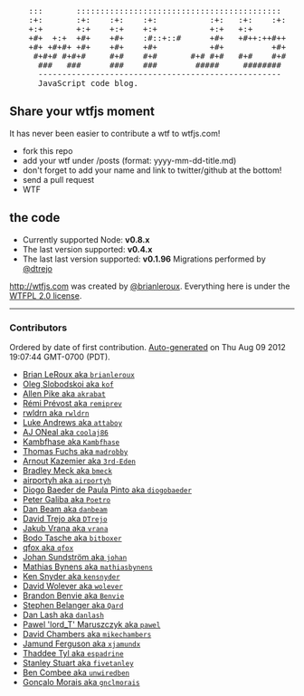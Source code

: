<pre>
    :::       :::::::::::::::::::::::::::::::::::::::::::
    :+:       :+:    :+:    :+:           :+:   :+:    :+:
    +:+       +:+    +:+    +:+           +:+   +:+
    +#+  +:+  +#+    +#+    :#::+::#      +#+   +#++:++#++
    +#+ +#+#+ +#+    +#+    +#+           +#+          +#+
     #+#+# #+#+#     #+#    #+#       #+# #+#   #+#    #+#
      ###   ###      ###    ###        #####     ########
      ---------------------------------------------------
      JavaScript code blog.
</pre>


Share your wtfjs moment
---

It has never been easier to contribute a wtf to wtfjs.com!

- fork this repo
- add your wtf under /posts (format: yyyy-mm-dd-title.md)
- don't forget to add your name and link to twitter/github at the bottom!
- send a pull request
- WTF

the code
---

- Currently supported Node: **v0.8.x**
- The last version supported: **v0.4.x**
- The last last version supported: **v0.1.96**
  Migrations performed by [@dtrejo][1]


<http://wtfjs.com> was created by [@brianleroux](http://twitter.com/brianleroux). Everything here is under the [WTFPL 2.0 license](http://wtfjs.com/license).

[1]: http://github.com/DTrejo

---

### Contributors
Ordered by date of first contribution.
[Auto-generated](http://github.com/dtrejo/node-authors) on Thu Aug 09 2012 19:07:44 GMT-0700 (PDT).

- [Brian LeRoux aka `brianleroux`](https://github.com/brianleroux)
- [Oleg Slobodskoi aka `kof`](https://github.com/kof)
- [Allen Pike aka `akrabat`](https://github.com/akrabat)
- [Rémi Prévost aka `remiprev`](https://github.com/remiprev)
- [rwldrn aka `rwldrn`](https://github.com/rwldrn)
- [Luke Andrews aka `attaboy`](https://github.com/attaboy)
- [AJ ONeal aka `coolaj86`](https://github.com/coolaj86)
- [Kambfhase aka `Kambfhase`](https://github.com/Kambfhase)
- [Thomas Fuchs aka `madrobby`](https://github.com/madrobby)
- [Arnout Kazemier aka `3rd-Eden`](https://github.com/3rd-Eden)
- [Bradley Meck aka `bmeck`](https://github.com/bmeck)
- [airportyh aka `airportyh`](https://github.com/airportyh)
- [Diogo Baeder de Paula Pinto aka `diogobaeder`](https://github.com/diogobaeder)
- [Peter Galiba aka `Poetro`](https://github.com/Poetro)
- [Dan Beam aka `danbeam`](https://github.com/danbeam)
- [David Trejo aka `DTrejo`](https://github.com/DTrejo)
- [Jakub Vrana aka `vrana`](https://github.com/vrana)
- [Bodo Tasche aka `bitboxer`](https://github.com/bitboxer)
- [qfox aka `qfox`](https://github.com/qfox)
- [Johan Sundström aka `johan`](https://github.com/johan)
- [Mathias Bynens aka `mathiasbynens`](https://github.com/mathiasbynens)
- [Ken Snyder aka `kensnyder`](https://github.com/kensnyder)
- [David Wolever aka `wolever`](https://github.com/wolever)
- [Brandon Benvie aka `Benvie`](https://github.com/Benvie)
- [Stephen Belanger aka `Qard`](https://github.com/Qard)
- [Dan Lash aka `danlash`](https://github.com/danlash)
- [Pawel 'lord_T' Maruszczyk aka `pawel`](https://github.com/pawel)
- [David Chambers aka `mikechambers`](https://github.com/mikechambers)
- [Jamund Ferguson aka `xjamundx`](https://github.com/xjamundx)
- [Thaddee Tyl aka `espadrine`](https://github.com/espadrine)
- [Stanley Stuart aka `fivetanley`](https://github.com/fivetanley)
- [Ben Combee aka `unwiredben`](https://github.com/unwiredben)
- [Gonçalo Morais aka `gnclmorais`](https://github.com/gnclmorais)
